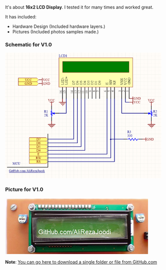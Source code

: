 It's about **16x2 LCD Display**. I tested it for many times and worked great.

It has included:
- Hardware Design (Included hardware layers.)
- Pictures (Included photos samples made.)

### Schematic for V1.0
![Display_LCD16x2](https://github.com/AliRezaJoodi/Electronic-Modules/blob/main/Display_LCD16x2/Hardware%20Design/V1.0.png?raw=true)

### Picture for V1.0
![Display_LCD16x2](https://github.com/AliRezaJoodi/Electronic-Modules/blob/main/Display_LCD16x2/Pictures/V1.0.jpg?raw=true)

**Note**: [You can go here to download a single folder or file from GitHub.com](https://minhaskamal.github.io/DownGit/#/home)
